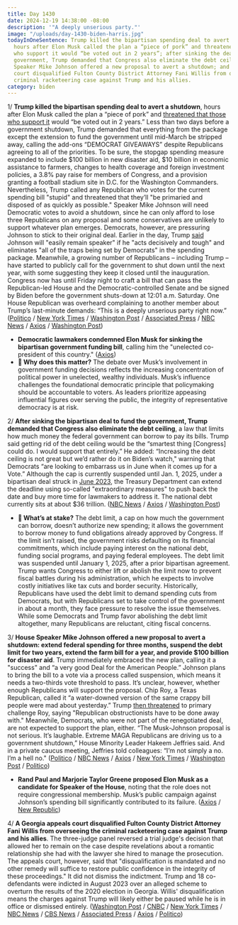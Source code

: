 ```yaml
---
title: Day 1430
date: 2024-12-19 14:38:00 -08:00
description: '"A deeply unserious party."'
image: "/uploads/day-1430-biden-harris.jpg"
todayInOneSentence: Trump killed the bipartisan spending deal to avert a shutdown,
  hours after Elon Musk called the plan a “piece of pork” and threatened that those
  who support it would “be voted out in 2 years”; after sinking the deal to fund the
  government, Trump demanded that Congress also eliminate the debt ceiling; House
  Speaker Mike Johnson offered a new proposal to avert a shutdown; and a Georgia appeals
  court disqualified Fulton County District Attorney Fani Willis from overseeing the
  criminal racketeering case against Trump and his allies.
category: biden
---
```


1/ **Trump killed the bipartisan spending deal to avert a shutdown**, hours after Elon Musk called the plan a “piece of pork” and [threatened that those who support it](https://whatthefuckjusthappenedtoday.com/2024/12/18/day-1429/#3-elon-musk-directed-house-republica) would “be voted out in 2 years.” Less than two days before a government shutdown, Trump demanded that everything from the package except the extension to fund the government until mid-March be stripped away, calling the add-ons “DEMOCRAT GIVEAWAYS” despite Republicans agreeing to all of the priorities. To be sure, the stopgap spending measure expanded to include $100 billion in new disaster aid, $10 billion in economic assistance to farmers, changes to health coverage and foreign investment policies, a 3.8% pay raise for members of Congress, and a provision granting a football stadium site in D.C. for the Washington Commanders. Nevertheless, Trump called any Republican who votes for the current spending bill "stupid" and threatened that they’ll "be primaried and disposed of as quickly as possible." Speaker Mike Johnson will need Democratic votes to avoid a shutdown, since he can only afford to lose three Republicans on any proposal and some conservatives are unlikely to support whatever plan emerges. Democrats, however, are pressuring Johnson to stick to their original deal. Earlier in the day, Trump [said](https://www.foxnews.com/politics/trump-says-mike-johnson-easily-remain-speaker-he-acts-decisively-tough-spending-bill) Johnson will "easily remain speaker" if he "acts decisively and tough" and eliminates "all of the traps being set by Democrats" in the spending package. Meanwhile, a growing number of Republicans – including Trump – have started to publicly call for the government to shut down until the next year, with some suggesting they keep it closed until the inauguration. Congress now has until Friday night to craft a bill that can pass the Republican-led House and the Democratic-controlled Senate and be signed by Biden before the government shuts-down at 12:01 a.m. Saturday. One House Republican was overheard complaining to another member about Trump’s last-minute demands: “This is a deeply unserious party right now.” ([Politico](https://www.politico.com/live-updates/2024/12/19/congress/johnson-defers-to-trump-00195386) / [New York Times](https://www.nytimes.com/live/2024/12/19/us/trump-spending-government-shutdown) / [Washington Post](https://www.washingtonpost.com/politics/2024/12/19/trump-administration-transition/) / [Associated Press](https://apnews.com/live/budget-government-shutdown-congress-updates) / [NBC News](https://www.nbcnews.com/politics/congress/trump-opposes-funding-bill-pushing-government-closer-shutdown-rcna184745) / [Axios](https://www.axios.com/2024/12/18/fox-news-trump-johnson-spending-bill) / [Washington Post](https://www.washingtonpost.com/business/2024/12/18/government-shutdown-house-vote-cr/))

* **Democratic lawmakers condemned Elon Musk for sinking the bipartisan government funding bill**, calling him the "unelected co-president of this country." ([Axios](https://www.axios.com/2024/12/19/democrats-rage-at-unelected-co-president-elon-musk))
* **💭 Why does this matter?** The debate over Musk’s involvement in government funding decisions reflects the increasing concentration of political power in unelected, wealthy individuals. Musk’s influence challenges the foundational democratic principle that policymaking should be accountable to voters. As leaders prioritize appeasing influential figures over serving the public, the integrity of representative democracy is at risk.

2/ **After sinking the bipartisan deal to fund the government, Trump demanded that Congress also eliminate the debt ceiling**, a law that limits how much money the federal government can borrow to pay its bills. Trump said getting rid of the debt ceiling would be the “smartest thing [Congress] could do. I would support that entirely.” He added: “Increasing the debt ceiling is not great but we’d rather do it on Biden’s watch," warning that Democrats “are looking to embarrass us in June when it comes up for a Vote.” Although the cap is currently suspended until Jan. 1, 2025, under a bipartisan deal struck in [June 2023](https://whatthefuckjusthappenedtoday.com/2023/06/01/day-863/#1-a-group-of-republicans-threatened), the Treasury Department can extend the deadline using so-called "extraordinary measures" to push back the date and buy more time for lawmakers to address it. The national debt currently sits at about $36 trillion. ([NBC News](https://www.nbcnews.com/politics/donald-trump/trump-calls-abolishing-debt-ceiling-rcna184820) / [Axios](https://www.axios.com/2024/12/19/trump-debt-ceiling-government-shutdown) / [Washington Post](https://www.washingtonpost.com/business/2024/12/19/trump-debt-limit-shutdown/)) 

* **🧩 What’s at stake?** The debt limit, a cap on how much the government can borrow, doesn’t authorize new spending; it allows the government to borrow money to fund obligations already approved by Congress. If the limit isn’t raised, the government risks defaulting on its financial commitments, which include paying interest on the national debt, funding social programs, and paying federal employees. The debt limit was suspended until January 1, 2025, after a prior bipartisan agreement. Trump wants Congress to either lift or abolish the limit now to prevent fiscal battles during his administration, which he expects to involve costly initiatives like tax cuts and border security. Historically, Republicans have used the debt limit to demand spending cuts from Democrats, but with Republicans set to take control of the government in about a month, they face pressure to resolve the issue themselves. While some Democrats and Trump favor abolishing the debt limit altogether, many Republicans are reluctant, citing fiscal concerns.

3/ **House Speaker Mike Johnson offered a new proposal to avert a shutdown: extend federal spending for three months, suspend the debt limit for two years, extend the farm bill for a year, and provide $100 billion for disaster aid**. Trump immediately embraced the new plan, calling it a "success" and “a very good Deal for the American People.” Johnson plans to bring the bill to a vote via a process called suspension, which means it needs a two-thirds vote threshold to pass. It’s unclear, however, whether enough Republicans will support the proposal. Chip Roy, a Texas Republican, called it “a water-downed version of the same crappy bill people were mad about yesterday.” Trump [then threatened](https://thehill.com/homenews/campaign/5049317-donald-trump-chip-roy-primary-challenge-shutdown-talks/) to primary challenge Roy, saying "Republican obstructionists have to be done away with." Meanwhile, Democrats, who were not part of the renegotiated deal, are not expected to support the plan, either. “The Musk-Johnson proposal is not serious. It’s laughable. Extreme MAGA Republicans are driving us to a government shutdown,” House Minority Leader Hakeem Jeffries said. And in a private caucus meeting, Jeffries told colleagues: “I’m not simply a no. I’m a hell no." ([Politico](https://www.politico.com/live-updates/2024/12/19/congress/gop-strikes-a-new-spending-deal-00195410) / [NBC News](https://www.nbcnews.com/politics/congress/trumps-demands-leave-republicans-no-plan-government-shutdown-rcna184866) / [Axios](https://www.axios.com/2024/12/19/trump-government-shutdown-house-republicans) / [New York Times](https://www.nytimes.com/live/2024/12/19/us/trump-spending-government-shutdown) / [Washington Post](https://www.washingtonpost.com/politics/2024/12/19/trump-administration-transition/) / [Politico](https://www.politico.com/live-updates/2024/12/19/congress/house-democrats-government-funding-deal-00195436))

* **Rand Paul and Marjorie Taylor Greene proposed Elon Musk as a candidate for Speaker of the House**, noting that the role does not require congressional membership. Musk’s public campaign against Johnson’s spending bill significantly contributed to its failure. ([Axios](https://www.axios.com/2024/12/19/gop-senator-rand-paul-elon-musk-speaker-of-house) / [New Republic](https://newrepublic.com/post/189539/elon-musk-bullying-mike-johnson-government-shutdown))

4/ **A Georgia appeals court disqualified Fulton County District Attorney Fani Willis from overseeing the criminal racketeering case against Trump and his allies**. The three-judge panel reversed a trial judge's decision that allowed her to remain on the case despite revelations about a romantic relationship she had with the lawyer she hired to manage the prosecution. The appeals court, however, said that "disqualification is mandated and no other remedy will suffice to restore public confidence in the integrity of these proceedings." It did not dismiss the indictment. Trump and 18 co-defendants were indicted in August 2023 over an alleged scheme to overturn the results of the 2020 election in Georgia. Willis' disqualification means the charges against Trump will likely either be paused while he is in office or dismissed entirely. ([Washington Post](https://www.washingtonpost.com/politics/2024/12/19/fani-willis-disqualified-trump-georgia-case/) / [CNBC](https://www.cnbc.com/2024/12/19/trump-georgia-da-fani-willis-disqualified.html) / [New York Times](https://www.nytimes.com/2024/12/19/us/fani-willis-georgia-trump-case.html) / [NBC News](https://www.nbcnews.com/politics/donald-trump/appeals-court-disqualifies-fani-willis-trump-georgia-case-rcna184844) / [CBS News](https://www.cbsnews.com/news/fani-willis-removed-trump-fulton-county-georgia-appeals/) / [Associated Press](https://apnews.com/article/trump-fani-willis-georgia-election-indictment-removed-0aa6db3b7abed22eb08ed9323f687972) / [Axios](https://www.axios.com/2024/12/19/fani-willis-disqualified-trump-2020-case) / [Politico](https://www.politico.com/news/2024/12/19/fani-willis-is-disqualified-from-prosecuting-trump-election-case-appeals-court-rules-00195323))

